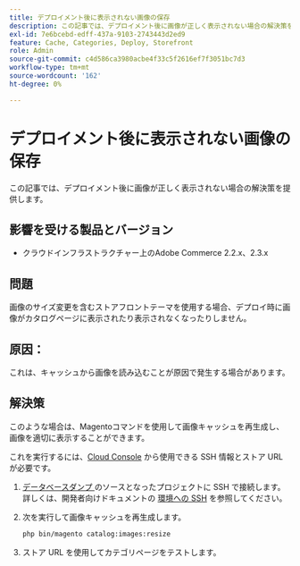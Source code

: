 ```yaml
---
title: デプロイメント後に表示されない画像の保存
description: この記事では、デプロイメント後に画像が正しく表示されない場合の解決策を提供します。
exl-id: 7e6bcebd-edff-437a-9103-2743443d2ed9
feature: Cache, Categories, Deploy, Storefront
role: Admin
source-git-commit: c4d586ca3980acbe4f33c5f2616ef7f3051bc7d3
workflow-type: tm+mt
source-wordcount: '162'
ht-degree: 0%

---
```


# デプロイメント後に表示されない画像の保存

この記事では、デプロイメント後に画像が正しく表示されない場合の解決策を提供します。

## 影響を受ける製品とバージョン

* クラウドインフラストラクチャー上のAdobe Commerce 2.2.x、2.3.x

## 問題

画像のサイズ変更を含むストアフロントテーマを使用する場合、デプロイ時に画像がカタログページに表示されたり表示されなくなったりしません。

## 原因：

これは、キャッシュから画像を読み込むことが原因で発生する場合があります。

## 解決策

このような場合は、Magentoコマンドを使用して画像キャッシュを再生成し、画像を適切に表示することができます。

これを実行するには、[Cloud Console](https://experienceleague.adobe.com/docs/commerce-cloud-service/user-guide/project/overview.html) から使用できる SSH 情報とストア URL が必要です。

1. [ データベースダンプ ](/help/how-to/general/create-database-dump-on-cloud.md) のソースとなったプロジェクトに SSH で接続します。詳しくは、開発者向けドキュメントの [ 環境への SSH](https://devdocs.magento.com/guides/v2.3/cloud/env/environments-ssh.html#ssh) を参照してください。
1. 次を実行して画像キャッシュを再生成します。

   ```bash
   php bin/magento catalog:images:resize
   ```

1. ストア URL を使用してカテゴリページをテストします。
